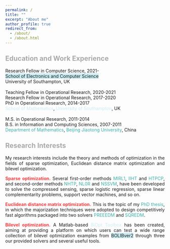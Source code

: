 ```yaml
---
permalink: /
title: ""
excerpt: "About me"
author_profile: true
redirect_from: 
  - /about/
  - /about.html
---
```


<span style="color:#A9A9A9">Education and Work Experience</span>
---
Research Fellow in Computer Science, 2021- <br>
<a style="text-decoration:none; background-color:#CAEBF2" href='https://www.ecs.soton.ac.uk/'>School of Electronics and Computer Science</a><br>
University of Southampton, UK  <br>
<br>
Teaching Fellow in Operational Research, 2020-2021 <br>
Research Fellow in Operational Research, 2017-2020<br>
PhD in  Operational Research, 2014-2017 <br>
<a style="text-decoration:none; color:#CAEBF2" href='https://www.southampton.ac.uk/maths'>School of Mathematics</a>, <a style="text-decoration:none; color:#CAEBF2" href='https://www.southampton.ac.uk/'>University of Southampton</a>, UK <br>
<br>
M.S. in Operational Research, 2011-2014 <br>
B.S. in Information and Computing Sciences, 2007-2011 <br>
<a style="text-decoration:none; color:#3AAFA9" href='http://en.sci.njtu.edu.cn/Department/DepartmentofMathematics/index.htm'>Department of Mathematics</a>, <a style="text-decoration:none; color:#3AAFA9" href='http://en.njtu.edu.cn/'>Beijing Jiaotong University</a>, China 

<span style="color:#A9A9A9">Research Interests</span>
---

<p><div style="text-align:justify;"> 
My research interests include the theory and methods of optimization in the fields of sparse optimization,  Euclidean distance matrix optimization and bilevel
  optimization. </div></p> 
  
<p><div style="text-align:justify"> 
  <span style="color:#FF3B3F"> <b> Sparse  optimization.</b> </span>  Several first-order methods <a style="text-decoration:none; color:#3AAFA9" href="https://github.com/ShenglongZhou/MIRL1">MIRL1</a>, <a style="text-decoration:none; color:#3AAFA9" href="https://github.com/ShenglongZhou/IIHT">IIHT</a> and <a style="text-decoration:none; color:#3AAFA9" href="https://github.com/ShenglongZhou/HTPCP">HTPCP</a>, and second-order methods  <a style="text-decoration:none; color:#3AAFA9" href="https://github.com/ShenglongZhou/NHTPver2">NHTP</a>, <a style="text-decoration:none; color:#3AAFA9" href="https://github.com/ShenglongZhou/NHTPver2">NL0R</a> and <a style="text-decoration:none; color:#3AAFA9" href="https://github.com/ShenglongZhou/NHTPver2">NSSVM</a>, have been developed to solve the compressed sensing, sparse logistic regression, sparse linear complementarity problems, support vector machines, and so on.  
</div></p>

<p><div style="text-align:justify">
  <span style="color:#FF3B3F"><b>Euclidean distance matrix optimization.</b></span> This is the topic of my <a style="text-decoration:none; color:#3AAFA9" href="https://eprints.soton.ac.uk/429739/">PhD thesis</a>, in which the majorization techniques were adopted to design competitively fast algorithms packaged into two solvers <a style="text-decoration:none; color:#3AAFA9" href="https://github.com/ShenglongZhou/PREEEDM">PREEEDM</a> and <a style="text-decoration:none; color:#3AAFA9" href="https://github.com/ShenglongZhou/SQREDM">SQREDM</a>. 
</div></p>

 <p><div style="text-align:justify">
  <span style="color:#FF3B3F"><b>Bilevel optimization.</b></span>   A Matlab-based <a style="text-decoration:none; color:#CAEBF2" href="https://biopt.github.io/">BiOpt Toolbox</a> has been created, aiming at providing a platform on which users can test a wide range collection of bilevel optimization examples from <a style="text-decoration:none; background-color:#CAEBF2" href="https://biopt.github.io/">BOLIBver2</a> through three our provided solvers and several useful tools. 
</div></p>





